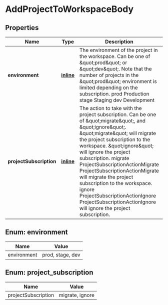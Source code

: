 
# AddProjectToWorkspaceBody

## Properties
| Name | Type | Description | Notes |
| ------------ | ------------- | ------------- | ------------- |
| **environment** | [**inline**](#Environment) | The environment of the project in the workspace. Can be one of \&quot;prod\&quot; or \&quot;dev\&quot;. Note that the number of projects in the \&quot;prod\&quot; environment is limited depending on the subscription. prod Production stage Staging dev Development |  |
| **projectSubscription** | [**inline**](#ProjectSubscription) | The action to take with the project subscription. Can be one of \&quot;migrate\&quot;, and \&quot;ignore\&quot;. \&quot;migrate\&quot; will migrate the project subscription to the workspace. \&quot;ignore\&quot; will ignore the project subscription. migrate ProjectSubscriptionActionMigrate  ProjectSubscriptionActionMigrate will migrate the project subscription to the  workspace. ignore ProjectSubscriptionActionIgnore  ProjectSubscriptionActionIgnore will ignore the project subscription. |  |


<a id="Environment"></a>
## Enum: environment
| Name | Value |
| ---- | ----- |
| environment | prod, stage, dev |


<a id="ProjectSubscription"></a>
## Enum: project_subscription
| Name | Value |
| ---- | ----- |
| projectSubscription | migrate, ignore |



